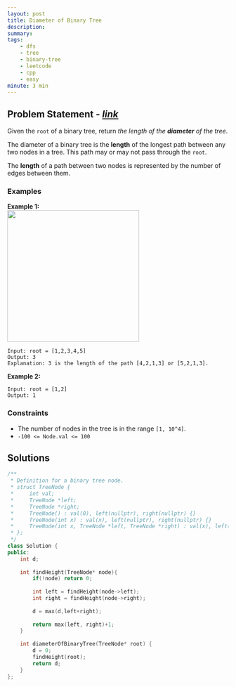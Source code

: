 ```yaml
---
layout: post
title: Diameter of Binary Tree
description: 
summary: 
tags:
    - dfs
    - tree
    - binary-tree
    - leetcode
    - cpp
    - easy
minute: 3 min
---
```


## Problem Statement - [*link*](https://leetcode.com/problems/diameter-of-binary-tree/)
Given the `root` of a binary tree, return *the length of the **diameter** of the tree*.

The diameter of a binary tree is the **length** of the longest path between any two nodes in a tree. This path may or may not pass through the `root`.

The **length** of a path between two nodes is represented by the number of edges between them.

### Examples
**Example 1:**  
<img src="https://assets.leetcode.com/uploads/2021/03/06/diamtree.jpg" height="300" >
```
Input: root = [1,2,3,4,5]
Output: 3
Explanation: 3 is the length of the path [4,2,1,3] or [5,2,1,3].
```

**Example 2:**  
```
Input: root = [1,2]
Output: 1
```

### Constraints
+ The number of nodes in the tree is in the range `[1, 10^4]`.
+  `-100 <= Node.val <= 100`

## Solutions
```cpp
/**
 * Definition for a binary tree node.
 * struct TreeNode {
 *     int val;
 *     TreeNode *left;
 *     TreeNode *right;
 *     TreeNode() : val(0), left(nullptr), right(nullptr) {}
 *     TreeNode(int x) : val(x), left(nullptr), right(nullptr) {}
 *     TreeNode(int x, TreeNode *left, TreeNode *right) : val(x), left(left), right(right) {}
 * };
 */
class Solution {
public:
    int d;
    
    int findHeight(TreeNode* node){
        if(!node) return 0;
        
        int left = findHeight(node->left);
        int right = findHeight(node->right);
        
        d = max(d,left+right);
        
        return max(left, right)+1;
    }
    
    int diameterOfBinaryTree(TreeNode* root) {
        d = 0;
        findHeight(root);
        return d;
    }
};
```
